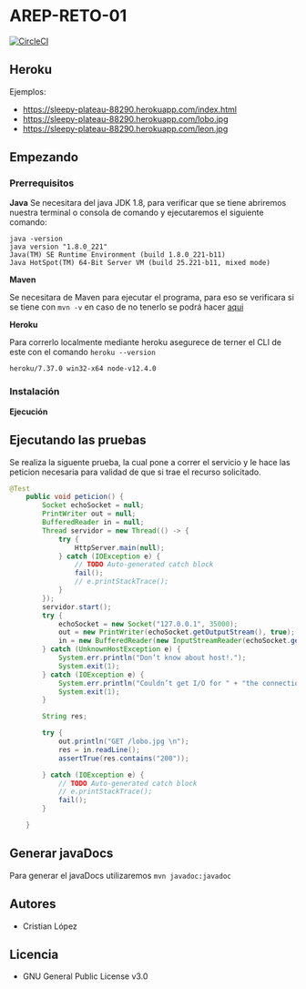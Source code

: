 # AREP-RETO-01

[![CircleCI](https://circleci.com/gh/cdavidd/AREP-RETO-01.svg?style=svg)](https://circleci.com/gh/cdavidd/AREP-RETO-01)

## Heroku

Ejemplos:

- https://sleepy-plateau-88290.herokuapp.com/index.html
- https://sleepy-plateau-88290.herokuapp.com/lobo.jpg
- https://sleepy-plateau-88290.herokuapp.com/leon.jpg

## Empezando

### Prerrequisitos

**Java**
Se necesitara del java JDK 1.8, para verificar que se tiene abriremos nuestra terminal o consola de comando y ejecutaremos el siguiente comando:

```
java -version
java version "1.8.0_221"
Java(TM) SE Runtime Environment (build 1.8.0_221-b11)
Java HotSpot(TM) 64-Bit Server VM (build 25.221-b11, mixed mode)
```

**Maven**

Se necesitara de Maven para ejecutar el programa, para eso se verificara si se tiene con `mvn -v` en caso de no tenerlo se podrá hacer [aqui](https://maven.apache.org/install.html)

**Heroku**

Para correrlo localmente mediante heroku asegurece de terner el CLI de este con el comando `heroku --version`

```
heroku/7.37.0 win32-x64 node-v12.4.0
```

### Instalación

**Ejecución**

## Ejecutando las pruebas

Se realiza la siguente prueba, la cual pone a correr el servicio y le hace las peticion necesaria para validad de que si trae el recurso solicitado.

```java
@Test
    public void peticion() {
        Socket echoSocket = null;
        PrintWriter out = null;
        BufferedReader in = null;
        Thread servidor = new Thread(() -> {
            try {
                HttpServer.main(null);
            } catch (IOException e) {
                // TODO Auto-generated catch block
                fail();
                // e.printStackTrace();
            }
        });
        servidor.start();
        try {
            echoSocket = new Socket("127.0.0.1", 35000);
            out = new PrintWriter(echoSocket.getOutputStream(), true);
            in = new BufferedReader(new InputStreamReader(echoSocket.getInputStream()));
        } catch (UnknownHostException e) {
            System.err.println("Don’t know about host!.");
            System.exit(1);
        } catch (IOException e) {
            System.err.println("Couldn’t get I/O for " + "the connection to: localhost.");
            System.exit(1);
        }

        String res;

        try {
            out.println("GET /lobo.jpg \n");
            res = in.readLine();
            assertTrue(res.contains("200"));

        } catch (IOException e) {
            // TODO Auto-generated catch block
            // e.printStackTrace();
            fail();
        }

    }

```

## Generar javaDocs

Para generar el javaDocs utilizaremos `mvn javadoc:javadoc`

## Autores

- Cristian López

## Licencia

- GNU General Public License v3.0
